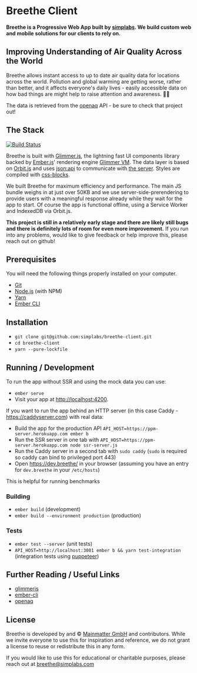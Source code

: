 # Breethe Client

**Breethe is a Progressive Web App built by [simplabs](https://simplabs.com).
We build custom web and mobile solutions for our clients to rely on.**

## Improving Understanding of Air Quality Across the World

Breethe allows instant access to up to date air quality data for locations
across the world. Pollution and global warming are getting worse, rather than better, and it affects everyone's daily lives - easily accessible data on how bad things are might help to raise attention and awareness. 🌳💨

The data is retrieved from the [openaq](https://openaq.org) API - be sure to
check that project out!

## The Stack

[![Build Status](https://travis-ci.org/simplabs/breethe-client.svg?branch=master)](https://travis-ci.org/simplabs/breethe-client)

Breethe is built with [Glimmer.js](http://glimmerjs.com), the lightning fast UI
components library backed by [Ember.js](http://emberjs.com)' rendering engine
[Glimmer VM](https://github.com/glimmerjs/glimmer-vm). The data layer is based
on [Orbit.js](http://orbitjs.com) and uses [json:api](http://jsonapi.org) to
communicate with [the server](https://github.com/simplabs/breethe-server).
Styles are compiled with [css-blocks](http://css-blocks.com).

We built Breethe for maximum efficiency and performance. The main JS bundle
weighs in at just over 50KB and we use server-side-prerendering to provide
users with a meaningful response already while they wait for the app to start.
Of course the app is functional offline, using a Service Worker and IndexedDB
via Orbit.js.

**This project is still in a relatively early stage and there are likely still
bugs and there is definitely lots of room for even more improvement.** If you
run into any problems, would like to give feedback or help improve this, please
reach out on github!

## Prerequisites

You will need the following things properly installed on your computer.

* [Git](https://git-scm.com/)
* [Node.js](https://nodejs.org/) (with NPM)
* [Yarn](https://yarnpkg.com/en/)
* [Ember CLI](https://ember-cli.com/)

## Installation

* `git clone git@github.com:simplabs/breethe-client.git`
* `cd breethe-client`
* `yarn --pure-lockfile`

## Running / Development

To run the app without SSR and using the mock data you can use:
* `ember serve`
* Visit your app at [http://localhost:4200](http://localhost:4200).

If you want to run the app behind an HTTP server (in this case Caddy - https://caddyserver.com) with real data:

* Build the app for the production API `API_HOST=https://ppm-server.herokuapp.com ember b`
* Run the SSR server in one tab with `API_HOST=https://ppm-server.herokuapp.com node ssr-server.js`
* Run the Caddy server in a second tab with `sudo caddy` (`sudo` is required so caddy can bind to privileged port 443)
* Open https://dev.breethe/ in your browser (assuming you have an entry for `dev.breethe` in your `/etc/hosts`)

This is helpful for running benchmarks

### Building

* `ember build` (development)
* `ember build --environment production` (production)

### Tests

* `ember test --server` (unit tests)
* `API_HOST=http://localhost:3001 ember b && yarn test-integration` (integration tests using [puppeteer](https://github.com/GoogleChrome/puppeteer))

## Further Reading / Useful Links

* [glimmerjs](http://github.com/tildeio/glimmer/)
* [ember-cli](https://ember-cli.com/)
* [openaq](https://openaq.org/)

## License

Breethe is developed by and &copy; [Mainmatter GmbH](http://mainmatter.com) and
contributors. While we invite everyone to use this for inspiration and
reference, we do not grant a license to reuse or redistribute this in any form.

If you would like to use this for educational or charitable purposes, please
reach out at breethe@simplabs.com
